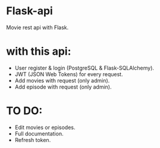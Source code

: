 # Flask-api
Movie rest api with Flask.

# with this api:
- User register & login (PostgreSQL & Flask-SQLAlchemy).
- JWT (JSON Web Tokens) for every request.
- Add movies with request (only admin).
- Add episode with request (only admin).

# TO DO:
- Edit movies or episodes.
- Full documentation.
- Refresh token.
